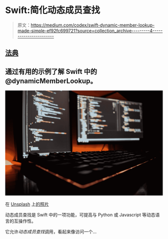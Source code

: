 # Swift:简化动态成员查找

> 原文：<https://medium.com/codex/swift-dynamic-member-lookup-made-simple-ef92fc699721?source=collection_archive---------4----------------------->

## [法典](http://medium.com/codex)

## 通过有用的示例了解 Swift 中的@dynamicMemberLookup。

![](img/9be2cfee67ab8222adf1ed4ce4abe3b8.png)

在 [Unsplash](https://unsplash.com?utm_source=medium&utm_medium=referral) 上[的照片](https://unsplash.com/@ffstop?utm_source=medium&utm_medium=referral)

动态成员查找是 Swift 中的一项功能，可提高与 Python 或 Javascript 等动态语言的互操作性。

它允许*动态成员查找*调用，看起来像访问一个…
